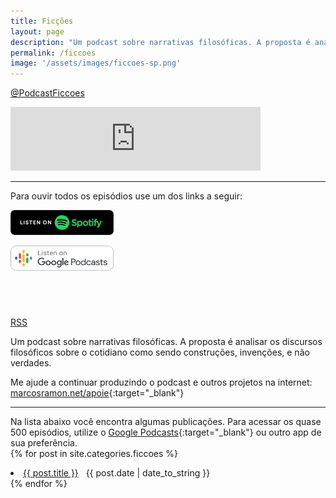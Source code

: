 ```yaml
---
title: Ficções
layout: page
description: "Um podcast sobre narrativas filosóficas. A proposta é analisar os discursos filosóficos sobre o cotidiano como sendo construções, invenções, e não verdades."
permalink: /ficcoes
image: '/assets/images/ficcoes-sp.png'
---
```


<i class="icon-twitter"></i> <a href="https://twitter.com/PodcastFiccoes">@PodcastFiccoes</a>

<iframe src="https://anchor.fm/podcastficcoes/embed" height="102px" width="400px" frameborder="0" scrolling="no"></iframe>

---

Para ouvir todos os episódios use um dos links a seguir:

<a href="https://open.spotify.com/show/1smphr2Sl3kHncMYB984rc"><img src="/assets/images/spotify-badge.png" width="165px" height="40px"></a> 

<a href="https://www.google.com/podcasts?feed=aHR0cHM6Ly9hbmNob3IuZm0vcy9hOWM4NWIwL3BvZGNhc3QvcnNz"><img src="/assets/images/google_podcasts.png" width="165px" height="40px"></a>

<a href="https://podcasts.apple.com/br/podcast/fic%C3%A7%C3%B5es/id967600465?mt=2&app=podcast" style="display:inline-block;overflow:hidden;background:url(https://linkmaker.itunes.apple.com/pt-br/badge-lrg.svg?releaseDate=2020-05-26T00:00:00Z&kind=podcast&bubble=podcasts) no-repeat;width:165px;height:40px;"></a> 

<i class="icon-rss"></i> <a href="https://anchor.fm/s/a9c85b0/podcast/rss">RSS</a>

Um podcast sobre narrativas filosóficas. A proposta é analisar os discursos filosóficos sobre o cotidiano como sendo construções, invenções, e não verdades.

Me ajude a continuar produzindo o podcast e outros projetos na internet: [marcosramon.net/apoie](https://marcosramon.net/apoie){:target="_blank"}

---

Na lista abaixo você encontra algumas publicações. Para acessar os quase 500 episódios, utilize o [Google Podcasts](https://www.google.com/podcasts?feed=aHR0cHM6Ly9hbmNob3IuZm0vcy9hOWM4NWIwL3BvZGNhc3QvcnNz){:target="_blank"} ou outro app de sua preferência.
<br>
{% for post in site.categories.ficcoes %}
  <li><span><a href="{{ post.url }}">{{ post.title }}</a></span> &nbsp; <span>{{ post.date | date_to_string }}</span></li>
{% endfor %}
